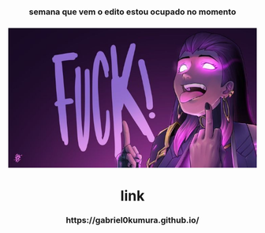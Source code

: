 <h3 align="center">semana que vem o edito estou ocupado no momento</h3>
<h3 align="center"></h3>

<div align="center">
<img style="display: block;-webkit-user-select: none;margin: auto;background-color: hsl(0, 0%, 90%);" src="im3.jpg" width='800'>
</div>

<h1 align="center"></h1>
<h1 align="center">link</h1>
<h3 align="center">https://gabriel0kumura.github.io/</h3>
<h1 align="center"></h1>
